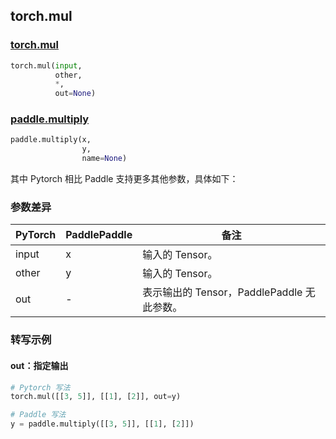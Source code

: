 ## torch.mul
### [torch.mul](https://pytorch.org/docs/stable/generated/torch.mul.html?highlight=mul#torch.mul)

```python
torch.mul(input,
          other,
          *,
          out=None)
```

### [paddle.multiply](https://vpaddlepaddle.org.cn/documentation/docs/zh/api/paddle/multiply_cn.html#multiply)

```python
paddle.multiply(x,
                y,
                name=None)
```

其中 Pytorch 相比 Paddle 支持更多其他参数，具体如下：
### 参数差异
| PyTorch       | PaddlePaddle | 备注                                                   |
| ------------- | ------------ | ------------------------------------------------------ |
| input         | x            | 输入的 Tensor。                                      |
| other         | y            | 输入的 Tensor。                                      |
| out           | -            | 表示输出的 Tensor，PaddlePaddle 无此参数。               |


### 转写示例
#### out：指定输出
```python
# Pytorch 写法
torch.mul([[3, 5]], [[1], [2]], out=y)

# Paddle 写法
y = paddle.multiply([[3, 5]], [[1], [2]])
```
